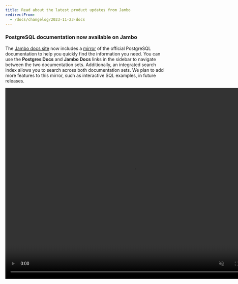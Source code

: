 ```yaml
---
title: Read about the latest product updates from Jambo
redirectFrom:
  - /docs/changelog/2023-11-23-docs
---
```


### PostgreSQL documentation now available on Jambo

The [Jambo docs site](/docs/introduction) now includes a [mirror](/docs/postgres/index) of the official PostgreSQL documentation to help you quickly find the information you need. You can use the **Postgres Docs** and **Jambo Docs** links in the sidebar to navigate between the two documentation sets. Additionally, an integrated search index allows you to search across both documentation sets. We plan to add more features to this mirror, such as interactive SQL examples, in future releases.

<video autoPlay playsInline muted loop width="800" height="600">
  <source type="video/mp4" src="/docs/relnotes/postgresql_docs.mp4"/>
</video>
